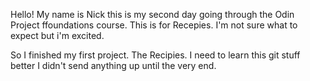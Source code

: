 Hello! My name is Nick this is my second day going through the Odin Project ffoundations course. This is for Recepies.  I'm not sure what to expect but i'm excited.

So I finished my first project. The Recipies.
I need to learn this git stuff better I didn't send anything up until the very end.
